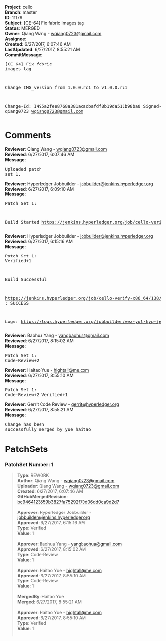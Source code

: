 <strong>Project</strong>: cello<br><strong>Branch</strong>: master<br><strong>ID</strong>: 11179<br><strong>Subject</strong>: [CE-64] Fix fabric images tag<br><strong>Status</strong>: MERGED<br><strong>Owner</strong>: Qiang Wang - wqiang0723@gmail.com<br><strong>Assignee</strong>:<br><strong>Created</strong>: 6/27/2017, 6:07:46 AM<br><strong>LastUpdated</strong>: 6/27/2017, 8:55:21 AM<br><strong>CommitMessage</strong>:<br><pre>[CE-64] Fix fabric images tag

Change IMG_version from 1.0.0.rc1 to v1.0.0.rc1

Change-Id: I495a2fee8768a381acacbafdf8b19da511b98ba0
Signed-off-by: qiang0723 <wqiang0723@gmail.com>
</pre><h1>Comments</h1><strong>Reviewer</strong>: Qiang Wang - wqiang0723@gmail.com<br><strong>Reviewed</strong>: 6/27/2017, 6:07:46 AM<br><strong>Message</strong>: <pre>Uploaded patch set 1.</pre><strong>Reviewer</strong>: Hyperledger Jobbuilder - jobbuilder@jenkins.hyperledger.org<br><strong>Reviewed</strong>: 6/27/2017, 6:09:10 AM<br><strong>Message</strong>: <pre>Patch Set 1:

Build Started https://jenkins.hyperledger.org/job/cello-verify-x86_64/138/</pre><strong>Reviewer</strong>: Hyperledger Jobbuilder - jobbuilder@jenkins.hyperledger.org<br><strong>Reviewed</strong>: 6/27/2017, 6:15:16 AM<br><strong>Message</strong>: <pre>Patch Set 1: Verified+1

Build Successful 

https://jenkins.hyperledger.org/job/cello-verify-x86_64/138/ : SUCCESS

Logs: https://logs.hyperledger.org/jobbuilder/vex-yul-hyp-jenkins-1/cello-verify-x86_64/138</pre><strong>Reviewer</strong>: Baohua Yang - yangbaohua@gmail.com<br><strong>Reviewed</strong>: 6/27/2017, 8:15:02 AM<br><strong>Message</strong>: <pre>Patch Set 1: Code-Review+2</pre><strong>Reviewer</strong>: Haitao Yue - hightall@me.com<br><strong>Reviewed</strong>: 6/27/2017, 8:55:10 AM<br><strong>Message</strong>: <pre>Patch Set 1: Code-Review+2 Verified+1</pre><strong>Reviewer</strong>: Gerrit Code Review - gerrit@hyperledger.org<br><strong>Reviewed</strong>: 6/27/2017, 8:55:21 AM<br><strong>Message</strong>: <pre>Change has been successfully merged by yue haitao</pre><h1>PatchSets</h1><h3>PatchSet Number: 1</h3><blockquote><strong>Type</strong>: REWORK<br><strong>Author</strong>: Qiang Wang - wqiang0723@gmail.com<br><strong>Uploader</strong>: Qiang Wang - wqiang0723@gmail.com<br><strong>Created</strong>: 6/27/2017, 6:07:46 AM<br><strong>GitHubMergedRevision</strong>: [bc9464123559b3827fa75292f70d06dd0ca9d2d7](https://github.com/hyperledger-gerrit-archive/cello/commit/bc9464123559b3827fa75292f70d06dd0ca9d2d7)<br><br><strong>Approver</strong>: Hyperledger Jobbuilder - jobbuilder@jenkins.hyperledger.org<br><strong>Approved</strong>: 6/27/2017, 6:15:16 AM<br><strong>Type</strong>: Verified<br><strong>Value</strong>: 1<br><br><strong>Approver</strong>: Baohua Yang - yangbaohua@gmail.com<br><strong>Approved</strong>: 6/27/2017, 8:15:02 AM<br><strong>Type</strong>: Code-Review<br><strong>Value</strong>: 1<br><br><strong>Approver</strong>: Haitao Yue - hightall@me.com<br><strong>Approved</strong>: 6/27/2017, 8:55:10 AM<br><strong>Type</strong>: Code-Review<br><strong>Value</strong>: 1<br><br><strong>MergedBy</strong>: Haitao Yue<br><strong>Merged</strong>: 6/27/2017, 8:55:21 AM<br><br><strong>Approver</strong>: Haitao Yue - hightall@me.com<br><strong>Approved</strong>: 6/27/2017, 8:55:10 AM<br><strong>Type</strong>: Verified<br><strong>Value</strong>: 1<br><br></blockquote>